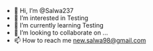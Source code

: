 - 👋 Hi, I’m @Salwa237
- 👀 I’m interested in Testing
- 🌱 I’m currently learning Testing
- 💞️ I’m looking to collaborate on ...
- 📫 How to reach me new.salwa98@gmail.com

<!---
Salwa237/Salwa237 is a ✨ special ✨ repository because its `README.md` (this file) appears on your GitHub profile.
You can click the Preview link to take a look at your changes.
--->
